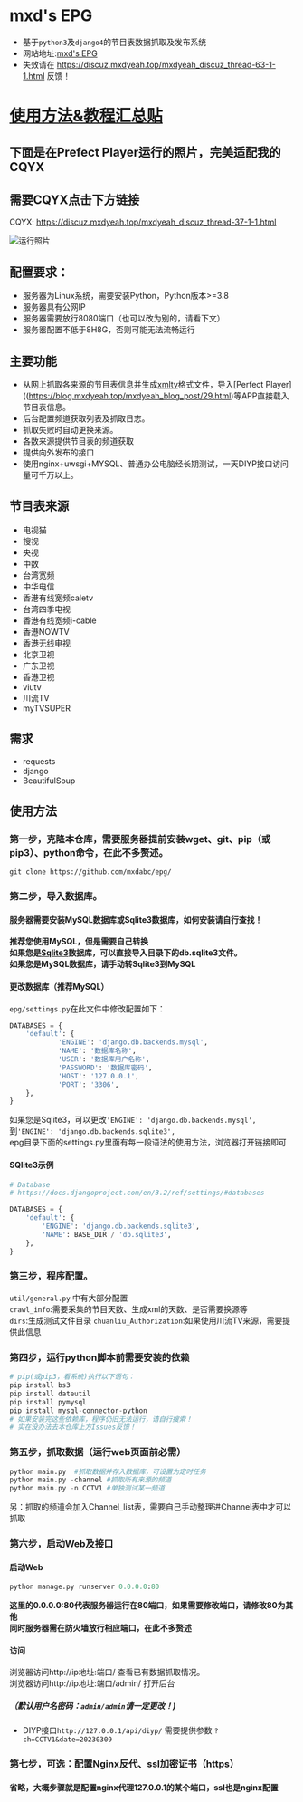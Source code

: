 # mxd's EPG
* 基于`python3`及`django4`的节目表数据抓取及发布系统
* 网站地址:[mxd's EPG](https://epg.imxd.top/)
* 失效请在 https://discuz.mxdyeah.top/mxdyeah_discuz_thread-63-1-1.html  反馈！
# [使用方法&教程汇总贴](https://discuz.mxdyeah.top/mxdyeah_discuz_thread-68-1-1.html)
## 下面是在Prefect Player运行的照片，完美适配我的CQYX
## 需要CQYX点击下方链接     
CQYX: https://discuz.mxdyeah.top/mxdyeah_discuz_thread-37-1-1.html       
        
![运行照片](https://discuz.mxdyeah.top/data/attachment/forum/202402/13/191525h7i6jaugzh7wgd6p.jpg)
## 配置要求：
- 服务器为Linux系统，需要安装Python，Python版本>=3.8
- 服务器具有公网IP
- 服务器需要放行8080端口（也可以改为别的，请看下文）
- 服务器配置不低于8H8G，否则可能无法流畅运行
## 主要功能  
- 从网上抓取各来源的节目表信息并生成[xmltv](http://wiki.xmltv.org/)格式文件，导入[Perfect Player]((https://blog.mxdyeah.top/mxdyeah_blog_post/29.html)等APP直接载入节目表信息。
- 后台配置频道获取列表及抓取日志。
- 抓取失败时自动更换来源。
- 各数来源提供节目表的频道获取
- 提供向外发布的接口
- 使用nginx+uwsgi+MYSQL、普通办公电脑经长期测试，一天DIYP接口访问量可千万以上。  
## 节目表来源  
- 电视猫
- 搜视
- 央视
- 中数
- 台湾宽频
- 中华电信
- 香港有线宽频caletv
- 台湾四季电视
- 香港有线宽频i-cable
- 香港NOWTV
- 香港无线电视
- 北京卫视
- 广东卫视
- 香港卫视
- viutv
- 川流TV
- myTVSUPER  
## 需求  
- requests
- django
- BeautifulSoup
## 使用方法
### 第一步，克隆本仓库，需要服务器提前安装wget、git、pip（或pip3）、python命令，在此不多赘述。    
```
git clone https://github.com/mxdabc/epg/
```
### 第二步，导入数据库。   
#### 服务器需要安装MySQL数据库或Sqlite3数据库，如何安装请自行查找！
**推荐您使用MySQL，但是需要自己转换**    
**如果您是[Sqlite3](https://www.sqlite.org/)数据库，可以直接导入目录下的db.sqlite3文件。**    
**如果您是MySQL数据库，请手动转Sqlite3到MySQL**    
#### 更改数据库（推荐MySQL）    
`epg/settings.py`在此文件中修改配置如下：
```python
DATABASES = {
    'default': {
            'ENGINE': 'django.db.backends.mysql',
            'NAME': '数据库名称',
            'USER': '数据库用户名称',
            'PASSWORD': '数据库密码',
            'HOST': '127.0.0.1',
            'PORT': '3306',
    },
}
```
如果您是Sqlite3，可以更改```'ENGINE': 'django.db.backends.mysql',```到```'ENGINE': 'django.db.backends.sqlite3',```           
epg目录下面的settings.py里面有每一段语法的使用方法，浏览器打开链接即可
#### SQlite3示例
```python
# Database
# https://docs.djangoproject.com/en/3.2/ref/settings/#databases

DATABASES = {
    'default': {
        'ENGINE': 'django.db.backends.sqlite3',
        'NAME': BASE_DIR / 'db.sqlite3',
    },
}
```
### 第三步，程序配置。  
`util/general.py` 中有大部分配置  
`crawl_info`:需要采集的节目天数、生成xml的天数、是否需要换源等  
`dirs`:生成测试文件目录
`chuanliu_Authorization`:如果使用川流TV来源，需要提供此信息
### 第四步，运行python脚本前需要安装的依赖
```python
# pip(或pip3，看系统)执行以下语句：
pip install bs3
pip install dateutil
pip install pymysql
pip install mysql-connector-python
# 如果安装完这些依赖库，程序仍旧无法运行，请自行搜索！
# 实在没办法去本仓库上方Issues反馈！
```
### 第五步，抓取数据（运行web页面前必需）  
```python
python main.py  #抓取数据并存入数据库，可设置为定时任务
python main.py -channel #抓取所有来源的频道
python main.py -n CCTV1 #单独测试某一频道  
```
另：抓取的频道会加入Channel_list表，需要自己手动整理进Channel表中才可以抓取
### 第六步，启动Web及接口
#### 启动Web
```python
python manage.py runserver 0.0.0.0:80
```
**这里的0.0.0.0:80代表服务器运行在80端口，如果需要修改端口，请修改80为其他**     
**同时服务器需在防火墙放行相应端口，在此不多赘述**    
#### 访问  
浏览器访问http://ip地址:端口/  查看已有数据抓取情况。  
浏览器访问http://ip地址:端口/admin/ 打开后台
##### （默认用户名密码：`admin/admin`请一定更改！)  
- DIYP接口`http://127.0.0.1/api/diyp/` 需要提供参数 `?ch=CCTV1&date=20230309`
### 第七步，可选：配置Nginx反代、ssl加密证书（https）
#### 省略，大概步骤就是配置nginx代理127.0.0.1的某个端口，ssl也是nginx配置
